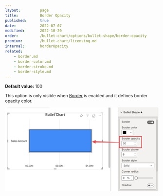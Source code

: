 ```yaml
---
layout:         page
title:          Border Opacity
published:      true
date:           2022-07-07
modified:   	2022-10-20
order:          /bullet-chart/options/bullet-shape/border-opacity
premium:        /bullet-chart/licensing.md
internal:       borderOpacity
related:            
    - border.md
    - border-color.md
    - border-stroke.md
    - border-style.md
---
```


**Default value:** 100

This option is only visible when [Border](border.md) is enabled and it defines border opacity color.

<img src="images/bullet-shape-border-opacity.png" width="700">